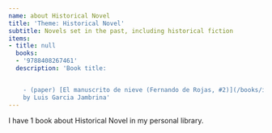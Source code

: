 ```yaml
---
name: about Historical Novel
title: 'Theme: Historical Novel'
subtitle: Novels set in the past, including historical fiction
items:
- title: null
  books:
  - '9788408267461'
  description: 'Book title:


    - (paper) [El manuscrito de nieve (Fernando de Rojas, #2)](/books/info/9788408267461)
    by Luis Garcia Jambrina'
---
```

I have 1 book about Historical Novel in my personal library.

